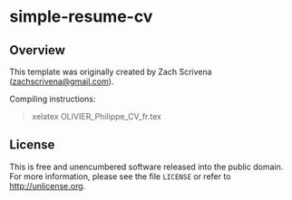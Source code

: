 # simple-resume-cv

## Overview

This template was originally created by Zach Scrivena (zachscrivena@gmail.com).

Compiling instructions:
> xelatex OLIVIER_Philippe_CV_fr.tex

## License

This is free and unencumbered software released into the public domain.
For more information, please see the file `LICENSE` or refer to <http://unlicense.org>.
